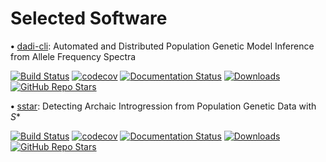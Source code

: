 # Selected Software

<strong>•</strong> [dadi-cli](https://github.com/xin-huang/dadi-cli): Automated and Distributed Population Genetic Model Inference from Allele Frequency Spectra 

[![Build Status](https://img.shields.io/github/actions/workflow/status/xin-huang/dadi-cli/build.yml?branch=master&style=flat-square)](https://github.com/xin-huang/dadi-cli/actions)
[![codecov](https://img.shields.io/codecov/c/github/xin-huang/dadi-cli?token=GI66f4R3RF&style=flat-square)](https://codecov.io/gh/xin-huang/dadi-cli)
[![Documentation Status](https://img.shields.io/readthedocs/dadi-cli?style=flat-square)](https://dadi-cli.readthedocs.io/en/latest/?badge=latest)
[![Downloads](https://anaconda.org/conda-forge/dadi-cli/badges/downloads.svg)](https://anaconda.org/conda-forge/dadi-cli)
[![GitHub Repo Stars](https://img.shields.io/github/stars/xin-huang/dadi-cli)](https://github.com/xin-huang/dadi-cli)

<strong>•</strong> [sstar](https://github.com/xin-huang/sstar): Detecting Archaic Introgression from Population Genetic Data with *S**

[![Build Status](https://img.shields.io/github/actions/workflow/status/xin-huang/sstar/build.yml?branch=main&style=flat-square)](https://github.com/xin-huang/sstar/actions)
[![codecov](https://img.shields.io/codecov/c/github/xin-huang/sstar?style=flat-square)](https://app.codecov.io/gh/xin-huang/sstar)
[![Documentation Status](https://img.shields.io/github/actions/workflow/status/xin-huang/sstar/pages/pages-build-deployment?style=flat-square&label=docs)](https://xin-huang.github.io/sstar)
[![Downloads](https://img.shields.io/pypi/dm/sstar?style=flat-square)](https://pypi.org/project/sstar/)
[![GitHub Repo Stars](https://img.shields.io/github/stars/xin-huang/sstar)](https://github.com/xin-huang/sstar)
